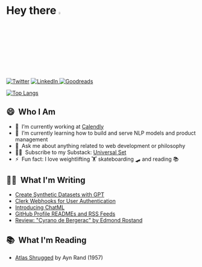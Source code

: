 # Hey there <a href="https://www.linkedin.com/in/quentinlintz/"><img src="https://media.giphy.com/media/hvRJCLFzcasrR4ia7z/giphy.gif" width="4%"></a>

<a href="https://www.twitter.com/quentinlintz">![Twitter](https://img.shields.io/badge/Twitter-%231DA1F2.svg?style=for-the-badge&logo=Twitter&logoColor=white)</a>
<a href="https://www.linkedin.com/in/quentinlintz/">![LinkedIn](https://img.shields.io/badge/linkedin-%230077B5.svg?style=for-the-badge&logo=linkedin&logoColor=white)
</a>
<a href="https://www.goodreads.com/user/show/160841838">![Goodreads](https://img.shields.io/badge/Goodreads-F3F1EA?style=for-the-badge&logo=goodreads&logoColor=372213)</a>

[![Top Langs](https://github-readme-stats.vercel.app/api/top-langs/?username=quentinlintz&layout=compact&hide=html,css,shell&size_weight=0.5&count_weight=0.5&theme=dark)](https://github.com/anuraghazra/github-readme-stats)

## 😄 &nbsp;Who I Am

- 🔭 &nbsp;I’m currently working at [Calendly](https://calendly.com/)
- 🌱 &nbsp;I’m currently learning how to build and serve NLP models and product management
- 💬 &nbsp;Ask me about anything related to web development or philosophy
- 👨‍💻 &nbsp;Subscribe to my Substack: [Universal Set](https://universalset.substack.com/)
- ⚡ &nbsp;Fun fact: I love weightlifting 🏋️ skateboarding 🛹 and reading 📚

## ✍🏻 &nbsp;What I'm Writing

<!-- SUBSTACK:START -->
- [Create Synthetic Datasets with GPT](https://universalset.substack.com/p/create-synthetic-datasets-with-gpt)
- [Clerk Webhooks for User Authentication](https://universalset.substack.com/p/clerk-webhooks-for-user-authentication)
- [Introducing ChatML](https://universalset.substack.com/p/introducing-chatml)
- [GitHub Profile READMEs and RSS Feeds](https://universalset.substack.com/p/github-profile-readmes-and-rss-feeds)
- [Review: &quot;Cyrano de Bergerac&quot; by Edmond Rostand](https://universalset.substack.com/p/review-cyrano-de-bergerac-by-edmond)
<!-- SUBSTACK:END -->

## 📚 &nbsp;What I'm Reading

<!-- GOODREADS:START -->
- [Atlas Shrugged](https://www.goodreads.com/review/show/5230094857?utm_medium=api&utm_source=rss) by Ayn Rand (1957)
<!-- GOODREADS:END -->
